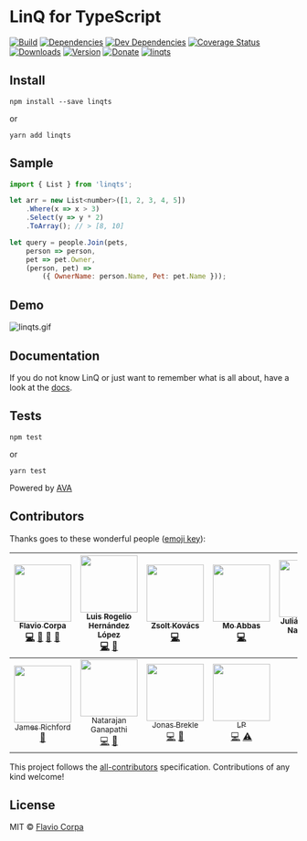 # LinQ for TypeScript

[![Build](https://img.shields.io/travis/kutyel/linq.ts/master.svg?style=flat-square)](https://travis-ci.org/kutyel/linq.ts)
[![Dependencies](https://img.shields.io/david/kutyel/linq.ts.svg?style=flat-square)](https://david-dm.org/kutyel/linq.ts)
[![Dev Dependencies](https://img.shields.io/david/dev/kutyel/linq.ts.svg?style=flat-square)](https://david-dm.org/kutyel/linq.ts?type=dev)
[![Coverage Status](https://img.shields.io/coveralls/kutyel/linq.ts/master.svg?style=flat-square)](https://coveralls.io/github/kutyel/linq.ts?branch=master)
[![Downloads](https://img.shields.io/npm/dm/linqts.svg?style=flat-square)](https://npmjs.com/packages/linqts)
[![Version](https://img.shields.io/npm/v/linqts.svg?style=flat-square)](https://npmjs.com/packages/linqts)
[![Donate](https://img.shields.io/badge/donate-paypal-blue.svg?style=flat-square)](https://paypal.me/flaviocorpa)
[![linqts](https://raw.githubusercontent.com/kutyel/linq/master/assets/linqts.png)](http://www.typescriptlang.org)

## Install

```
npm install --save linqts
```
or
```
yarn add linqts
```

## Sample

```javascript
import { List } from 'linqts';

let arr = new List<number>([1, 2, 3, 4, 5])
    .Where(x => x > 3)
    .Select(y => y * 2)
    .ToArray(); // > [8, 10]

let query = people.Join(pets,
    person => person,
    pet => pet.Owner,
    (person, pet) =>
        ({ OwnerName: person.Name, Pet: pet.Name }));
```

## Demo

![linqts.gif](https://raw.githubusercontent.com/kutyel/linq/master/assets/linqts.gif)

## Documentation
If you do not know LinQ or just want to remember what is all about, have a look at the [docs](http://kutyel.github.io/linq.ts/docs/classes/list/index.html).

## Tests

```
npm test
```
or
```
yarn test
```

Powered by [AVA](https://github.com/sindresorhus/ava)

## Contributors

Thanks goes to these wonderful people ([emoji key](https://github.com/kentcdodds/all-contributors#emoji-key)):

<!-- ALL-CONTRIBUTORS-LIST:START - Do not remove or modify this section -->
| [<img src="https://avatars0.githubusercontent.com/u/5127501?v=3" width="100px;"/><br /><sub>Flavio Corpa</sub>](http://flaviocorpa.com)<br />[💻](https://github.com/kutyel/linq.ts/commits?author=kutyel "Code") [💬](#question-kutyel "Answering Questions") [📖](https://github.com/kutyel/linq.ts/commits?author=kutyel "Documentation") [👀](#review-kutyel "Reviewed Pull Requests") | [<img src="https://avatars1.githubusercontent.com/u/5412470?v=3" width="100px;"/><br /><sub>Luis Rogelio Hernández López</sub>](https://github.com/Kurtz1993)<br />[💻](https://github.com/kutyel/linq.ts/commits?author=Kurtz1993 "Code") [🔧](#tool-Kurtz1993 "Tools") | [<img src="https://avatars3.githubusercontent.com/u/20083522?v=3" width="100px;"/><br /><sub>Zsolt Kovács</sub>](https://github.com/zskovacs)<br />[💻](https://github.com/kutyel/linq.ts/commits?author=zskovacs "Code") | [<img src="https://avatars2.githubusercontent.com/u/1510389?v=3" width="100px;"/><br /><sub>Mo Abbas</sub>](https://github.com/abbasmhd)<br />[💻](https://github.com/kutyel/linq.ts/commits?author=abbasmhd "Code") | [<img src="https://avatars3.githubusercontent.com/u/13154847?v=3" width="100px;"/><br /><sub>Julián Salgado Napolitano</sub>](https://euipo.europa.eu/ohimportal/404)<br />[💻](https://github.com/kutyel/linq.ts/commits?author=keropodium "Code") [🔧](#tool-keropodium "Tools") | [<img src="https://avatars0.githubusercontent.com/u/22657637?v=3" width="100px;"/><br /><sub>mstrzoda</sub>](https://github.com/mstrzoda)<br />[💻](https://github.com/kutyel/linq.ts/commits?author=mstrzoda "Code") [🐛](https://github.com/kutyel/linq.ts/issues?q=author%3Amstrzoda "Bug reports") [⚠️](https://github.com/kutyel/linq.ts/commits?author=mstrzoda "Tests") | [<img src="https://avatars0.githubusercontent.com/u/124676?v=3" width="100px;"/><br /><sub>Kyle Wascher</sub>](https://github.com/Zoxive)<br />[⚠️](https://github.com/kutyel/linq.ts/commits?author=Zoxive "Tests") |
| :---: | :---: | :---: | :---: | :---: | :---: | :---: |
| [<img src="https://avatars1.githubusercontent.com/u/8244919?v=3" width="100px;"/><br /><sub>James Richford</sub>](https://github.com/jamesrichford)<br />[🔧](#tool-jamesrichford "Tools") | [<img src="https://avatars1.githubusercontent.com/u/9244766?v=3" width="100px;"/><br /><sub>Natarajan Ganapathi</sub>](https://in.linkedin.com/in/natarajanganapathi)<br />[💻](https://github.com/kutyel/linq.ts/commits?author=natarajanmca11 "Code") [🔧](#tool-natarajanmca11 "Tools") | [<img src="https://avatars0.githubusercontent.com/u/797614?v=3" width="100px;"/><br /><sub>Jonas Brekle</sub>](https://github.com/jbrekle)<br />[💻](https://github.com/kutyel/linq.ts/commits?author=jbrekle "Code") [🐛](https://github.com/kutyel/linq.ts/issues?q=author%3Ajbrekle "Bug reports") | [<img src="https://avatars3.githubusercontent.com/u/927201?v=4" width="100px;"/><br /><sub>LP</sub>](https://github.com/grofit)<br />[💻](https://github.com/kutyel/linq.ts/commits?author=grofit "Code") [⚠️](https://github.com/kutyel/linq.ts/commits?author=grofit "Tests") |
<!-- ALL-CONTRIBUTORS-LIST:END -->

This project follows the [all-contributors](https://github.com/kentcdodds/all-contributors) specification. Contributions of any kind welcome!

## License

MIT © [Flavio Corpa](http://flaviocorpa.com)
